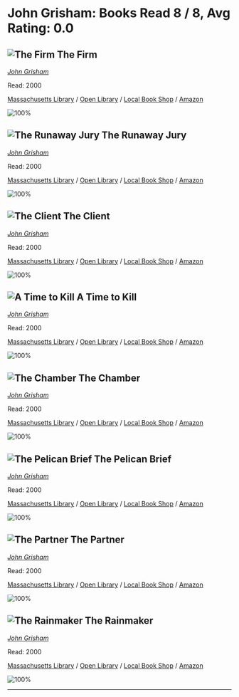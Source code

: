 # John Grisham:  Books Read 8 / 8, Avg Rating: 0.0 

## ![The Firm](https://covers.openlibrary.org/b/id/9330593-M.jpg) The Firm
*[John Grisham](../authors/JohnGrisham)*

Read: 2000

[Massachusetts Library](https://library.minlib.net/search/i=9783526418276) / [Open Library](https://openlibrary.org/isbn/9783526418276) / [Local Book Shop](https://bookshop.org/book/9783526418276) / [Amazon](https://amazon.com/dp/0712659102)

![100%](https://geps.dev/progress/100) 



## ![The Runaway Jury](https://covers.openlibrary.org/b/id/9322902-M.jpg) The Runaway Jury
*[John Grisham](../authors/JohnGrisham)*

Read: 2000

[Massachusetts Library](https://library.minlib.net/search/i=9780099457886) / [Open Library](https://openlibrary.org/isbn/9780099457886) / [Local Book Shop](https://bookshop.org/book/9780099457886) / [Amazon](https://amazon.com/dp/0385480156)

![100%](https://geps.dev/progress/100) 



## ![The Client](https://covers.openlibrary.org/b/id/8443273-M.jpg) The Client
*[John Grisham](../authors/JohnGrisham)*

Read: 2000

[Massachusetts Library](https://library.minlib.net/search/i=9780606181013) / [Open Library](https://openlibrary.org/isbn/9780606181013) / [Local Book Shop](https://bookshop.org/book/9780606181013) / [Amazon](https://amazon.com/dp/0790733579)

![100%](https://geps.dev/progress/100) 



## ![A Time to Kill](https://covers.openlibrary.org/b/id/8445673-M.jpg) A Time to Kill
*[John Grisham](../authors/JohnGrisham)*

Read: 2000

[Massachusetts Library](https://library.minlib.net/search/i=9780385338608) / [Open Library](https://openlibrary.org/isbn/9780385338608) / [Local Book Shop](https://bookshop.org/book/9780385338608) / [Amazon](https://amazon.com/dp/0385470819)

![100%](https://geps.dev/progress/100) 



## ![The Chamber](https://covers.openlibrary.org/b/id/9255662-M.jpg) The Chamber
*[John Grisham](../authors/JohnGrisham)*

Read: 2000

[Massachusetts Library](https://library.minlib.net/search/i=9780307575999) / [Open Library](https://openlibrary.org/isbn/9780307575999) / [Local Book Shop](https://bookshop.org/book/9780307575999) / [Amazon](https://amazon.com/dp/8804407220)

![100%](https://geps.dev/progress/100) 



## ![The Pelican Brief](https://covers.openlibrary.org/b/id/10578479-M.jpg) The Pelican Brief
*[John Grisham](../authors/JohnGrisham)*

Read: 2000

[Massachusetts Library](https://library.minlib.net/search/i=9780440245933) / [Open Library](https://openlibrary.org/isbn/9780440245933) / [Local Book Shop](https://bookshop.org/book/9780440245933) / [Amazon](https://amazon.com/dp/0745135625)

![100%](https://geps.dev/progress/100) 



## ![The Partner](https://covers.openlibrary.org/b/id/9323420-M.jpg) The Partner
*[John Grisham](../authors/JohnGrisham)*

Read: 2000

[Massachusetts Library](https://library.minlib.net/search/i=9783453182127) / [Open Library](https://openlibrary.org/isbn/9783453182127) / [Local Book Shop](https://bookshop.org/book/9783453182127) / [Amazon](https://amazon.com/dp/8440694369)

![100%](https://geps.dev/progress/100) 



## ![The Rainmaker](https://covers.openlibrary.org/b/id/9322929-M.jpg) The Rainmaker
*[John Grisham](../authors/JohnGrisham)*

Read: 2000

[Massachusetts Library](https://library.minlib.net/search/i=9781408273623) / [Open Library](https://openlibrary.org/isbn/9781408273623) / [Local Book Shop](https://bookshop.org/book/9781408273623) / [Amazon](https://amazon.com/dp/037543352X)

![100%](https://geps.dev/progress/100) 



---
